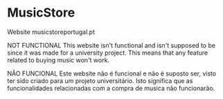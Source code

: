 # MusicStore
Website musicstoreportugal.pt

NOT FUNCTIONAL
This website isn't functional and isn't supposed to be since it was made for a university project. This means that
any feature related to buying music won't work.


NÃO FUNCIONAL
Este website não é funcional e não é suposto ser, visto ter sido criado para um projeto universitário. Isto significa
que as funcionalidades relacionadas com a compra de musica não funcionarão.
